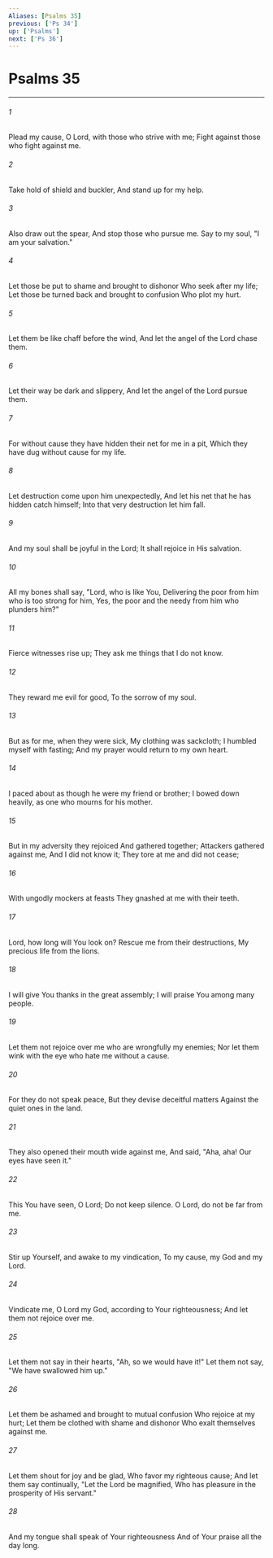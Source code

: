 ```yaml
---
Aliases: [Psalms 35]
previous: ['Ps 34']
up: ['Psalms']
next: ['Ps 36']
---
```

# Psalms 35

***


###### 1 
Plead my cause, O Lord, with those who strive with me; Fight against those who fight against me. 

###### 2 
Take hold of shield and buckler, And stand up for my help. 

###### 3 
Also draw out the spear, And stop those who pursue me. Say to my soul, "I am your salvation." 

###### 4 
Let those be put to shame and brought to dishonor Who seek after my life; Let those be turned back and brought to confusion Who plot my hurt. 

###### 5 
Let them be like chaff before the wind, And let the angel of the Lord chase them. 

###### 6 
Let their way be dark and slippery, And let the angel of the Lord pursue them. 

###### 7 
For without cause they have hidden their net for me in a pit, Which they have dug without cause for my life. 

###### 8 
Let destruction come upon him unexpectedly, And let his net that he has hidden catch himself; Into that very destruction let him fall. 

###### 9 
And my soul shall be joyful in the Lord; It shall rejoice in His salvation. 

###### 10 
All my bones shall say, "Lord, who is like You, Delivering the poor from him who is too strong for him, Yes, the poor and the needy from him who plunders him?" 

###### 11 
Fierce witnesses rise up; They ask me things that I do not know. 

###### 12 
They reward me evil for good, To the sorrow of my soul. 

###### 13 
But as for me, when they were sick, My clothing was sackcloth; I humbled myself with fasting; And my prayer would return to my own heart. 

###### 14 
I paced about as though he were my friend or brother; I bowed down heavily, as one who mourns for his mother. 

###### 15 
But in my adversity they rejoiced And gathered together; Attackers gathered against me, And I did not know it; They tore at me and did not cease; 

###### 16 
With ungodly mockers at feasts They gnashed at me with their teeth. 

###### 17 
Lord, how long will You look on? Rescue me from their destructions, My precious life from the lions. 

###### 18 
I will give You thanks in the great assembly; I will praise You among many people. 

###### 19 
Let them not rejoice over me who are wrongfully my enemies; Nor let them wink with the eye who hate me without a cause. 

###### 20 
For they do not speak peace, But they devise deceitful matters Against the quiet ones in the land. 

###### 21 
They also opened their mouth wide against me, And said, "Aha, aha! Our eyes have seen it." 

###### 22 
This You have seen, O Lord; Do not keep silence. O Lord, do not be far from me. 

###### 23 
Stir up Yourself, and awake to my vindication, To my cause, my God and my Lord. 

###### 24 
Vindicate me, O Lord my God, according to Your righteousness; And let them not rejoice over me. 

###### 25 
Let them not say in their hearts, "Ah, so we would have it!" Let them not say, "We have swallowed him up." 

###### 26 
Let them be ashamed and brought to mutual confusion Who rejoice at my hurt; Let them be clothed with shame and dishonor Who exalt themselves against me. 

###### 27 
Let them shout for joy and be glad, Who favor my righteous cause; And let them say continually, "Let the Lord be magnified, Who has pleasure in the prosperity of His servant." 

###### 28 
And my tongue shall speak of Your righteousness And of Your praise all the day long.
